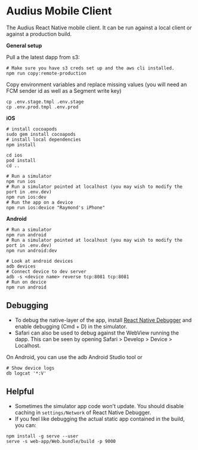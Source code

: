 # Audius Mobile Client

The Audius React Native mobile client.
It can be run against a local client or against a production build.

**General setup**

Pull a the latest dapp from s3:

```
# Make sure you have s3 creds set up and the aws cli installed.
npm run copy:remote-production
```

Copy environment variables and replace missing values (you will need an FCM sender id as well as a Segment write key)

```
cp .env.stage.tmpl .env.stage
cp .env.prod.tmpl .env.prod
```

**iOS**
```
# install cocoapods
sudo gem install cocoapods
# install local dependencies
npm install 

cd ios
pod install
cd ..

# Run a simulator
npm run ios
# Run a simulator pointed at localhost (you may wish to modify the port in .env.dev)
npm run ios:dev
# Run the app on a device
npm run ios:device "Raymond's iPhone"
```

**Android**
```
# Run a simulator
npm run android
# Run a simulator pointed at localhost (you may wish to modify the port in .env.dev)
npm run android:dev

# Look at android devices
adb devices
# Connect device to dev server
adb -s <device name> reverse tcp:8081 tcp:8081
# Run on device
npm run android
```

## Debugging

* To debug the native-layer of the app, install [React Native Debugger](https://github.com/jhen0409/react-native-debugger) and enable debugging (Cmd + D) in the simulator.
* Safari can also be used to debug against the WebView running the dapp. This can be seen by opening Safari > Develop > Device > Localhost.

On Android, you can use the adb Android Studio tool or
```
# Show device logs
db logcat '*:V'
```

## Helpful

* Sometimes the simulator app code won't update. You should disable caching in `settings/Network` of React Native Debugger.
* If you feel like debugging the actual static app contained in the build, you can:
```
npm install -g serve --user
serve -s web-app/Web.bundle/build -p 9000
```
